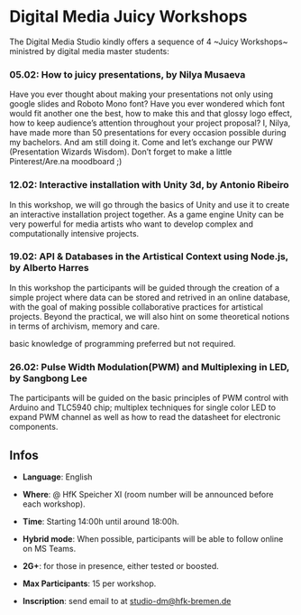 # Digital Media Juicy Workshops

The Digital Media Studio kindly offers a sequence of 4 ~Juicy Workshops~ ministred by digital media master students:

### 05.02: How to juicy presentations, by Nilya Musaeva

Have you ever thought about making your presentations not only using google slides and Roboto Mono font? Have you ever wondered which font would fit another one the best, how to make this and that glossy logo effect, how to keep audience’s attention throughout your project proposal? I, Nilya, have made more than 50 presentations for every occasion possible during my bachelors. And am still doing it. Come and let’s exchange our PWW (Presentation Wizards Wisdom). Don’t forget to make a little Pinterest/Are.na moodboard ;)

### 12.02: Interactive installation with Unity 3d, by Antonio Ribeiro

In this workshop, we will go through the basics of Unity and use it to create an interactive installation project together. As a game engine Unity can be very powerful for media artists who want to develop complex and computationally intensive projects.

### 19.02: API & Databases in the Artistical Context using Node.js, by Alberto Harres

In this workshop the participants will be guided through the creation of a simple project where data can be stored and retrived in an online database, with the goal of making possible collaborative practices for artistical projects. Beyond the practical, we will also hint on some theoretical notions in terms of archivism, memory and care.

basic knowledge of programming preferred but not required.  

### 26.02: Pulse Width Modulation(PWM) and Multiplexing in LED, by Sangbong Lee

The participants will be guided on the basic principles of PWM control with Arduino and TLC5940 chip; multiplex techniques for single color LED to expand PWM channel as well as how to read the datasheet for electronic components.

## Infos

- __Language__: English

- __Where__: @ HfK Speicher XI (room number will be announced before each workshop).

- __Time__: Starting 14:00h until around 18:00h.

- __Hybrid mode__: When possible, participants will be able to follow online on MS Teams.

- __2G+__: for those in presence, either tested or boosted.

- __Max Participants__: 15 per workshop.

- __Inscription__: send email to at [studio-dm@hfk-bremen.de](studio-dm@hfk-bremen.de)
